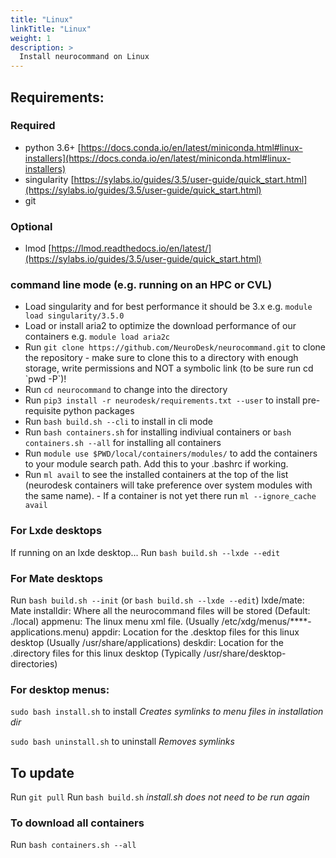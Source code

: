 ```yaml
---
title: "Linux"
linkTitle: "Linux"
weight: 1
description: >
  Install neurocommand on Linux
---
```


## Requirements:
### Required
- python 3.6+ [https://docs.conda.io/en/latest/miniconda.html#linux-installers](https://docs.conda.io/en/latest/miniconda.html#linux-installers)
- singularity [https://sylabs.io/guides/3.5/user-guide/quick_start.html](https://sylabs.io/guides/3.5/user-guide/quick_start.html)
- git

### Optional
- lmod [https://lmod.readthedocs.io/en/latest/](https://sylabs.io/guides/3.5/user-guide/quick_start.html)

### command line mode (e.g. running on an HPC or CVL)
- Load singularity and for best performance it should be 3.x e.g. `module load singularity/3.5.0`
- Load or install aria2 to optimize the download performance of our containers e.g. `module load aria2c`
- Run `git clone https://github.com/NeuroDesk/neurocommand.git` to clone the repository - make sure to clone this to a directory with enough storage, write permissions and NOT a symbolic link (to be sure run cd \`pwd -P\`)!
- Run `cd neurocommand` to change into the directory
- Run `pip3 install -r neurodesk/requirements.txt --user` to install pre-requisite python packages
- Run `bash build.sh --cli` to install in cli mode
- Run `bash containers.sh` for installing indiviual containers or `bash containers.sh --all` for installing all containers
- Run `module use $PWD/local/containers/modules/` to add the containers to your module search path. Add this to your .bashrc if working.
- Run `ml avail` to see the installed containers at the top of the list (neurodesk containers will take preference over system modules with the same name). - If a container is not yet there run `ml --ignore_cache avail`

### For Lxde desktops
If running on an lxde desktop...
Run `bash build.sh --lxde --edit`

### For Mate desktops
Run `bash build.sh --init`  (or `bash build.sh --lxde --edit`)
lxde/mate: Mate
installdir: Where all the neurocommand files will be stored (Default: ./local)
appmenu: The linux menu xml file.  (Usually /etc/xdg/menus/\*\*\*\*-applications.menu)
appdir: Location for the .desktop files for this linux desktop (Usually /usr/share/applications)
deskdir: Location for the .directory files for this linux desktop (Typically /usr/share/desktop-directories)

### For desktop menus:

`sudo bash install.sh` to install
_Creates symlinks to menu files in installation dir_

`sudo bash uninstall.sh` to uninstall
_Removes symlinks_

## To update

Run `git pull`
Run `bash build.sh`
_install.sh does not need to be run again_

### To download all containers
Run `bash containers.sh --all`
